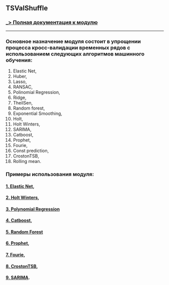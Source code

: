 ## TSValShuffle

### [_> Полная документация к модулю](docs/main.md)

___

### Основное назначение модуля состоит в упрощении процесса кросс-валидации временных рядов с использованием следующих алгоритмов машинного обучения:

1) Elastic Net,
2) Huber,
3) Lasso,
4) RANSAC,
5) Polinomial Regression,
6) Ridge,
7) TheilSen,
8) Random forest,
9) Exponential Smoothing,
10) Holt,
11) Holt Winters,
12) SARIMA,
13) Catboost,
14) Prophet,
15) Fourie,
16) Const prediction,
17) CrostonTSB,
18) Rolling mean.

### Примеры использования модуля:
#### [1. Elastic Net](examples/Example_ElasticNet.ipynb),
#### [2. Holt Winters](examples/Example_ExpSmoothing.ipynb),
#### [3. Polynomial Regression](examples/Example_PolinomialRegression.ipynb)
#### [4. Catboost](examples/Example_Catboost.ipynb),
#### [5. Random Forest](examples/Example_RandomForest.ipynb)
#### [6. Prophet](examples/Example_Prophet.ipynb),
#### [7. Fourie](examples/Example_Fourie.ipynb),
#### [8. CrostonTSB](examples/Example_Croston.ipynb),
#### [9. SARIMA](examples/Example_SARIMA.ipynb).

